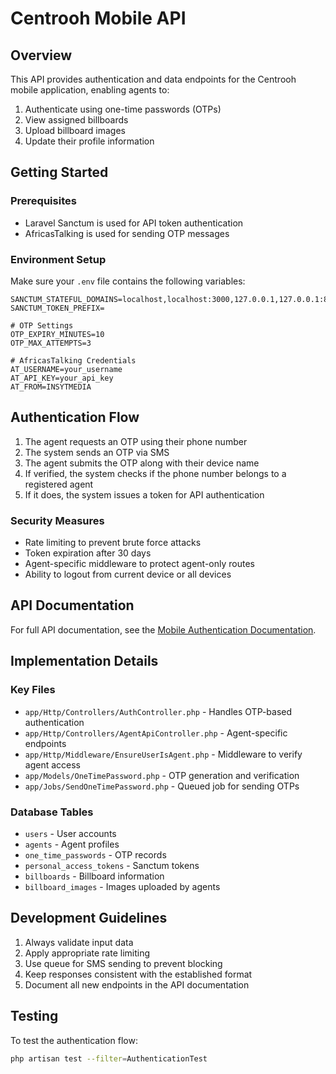 # Centrooh Mobile API

## Overview

This API provides authentication and data endpoints for the Centrooh mobile application, enabling agents to:

1. Authenticate using one-time passwords (OTPs)
2. View assigned billboards
3. Upload billboard images
4. Update their profile information

## Getting Started

### Prerequisites

- Laravel Sanctum is used for API token authentication
- AfricasTalking is used for sending OTP messages

### Environment Setup

Make sure your `.env` file contains the following variables:

```
SANCTUM_STATEFUL_DOMAINS=localhost,localhost:3000,127.0.0.1,127.0.0.1:8000
SANCTUM_TOKEN_PREFIX=

# OTP Settings
OTP_EXPIRY_MINUTES=10
OTP_MAX_ATTEMPTS=3

# AfricasTalking Credentials
AT_USERNAME=your_username
AT_API_KEY=your_api_key
AT_FROM=INSYTMEDIA
```

## Authentication Flow

1. The agent requests an OTP using their phone number
2. The system sends an OTP via SMS
3. The agent submits the OTP along with their device name
4. If verified, the system checks if the phone number belongs to a registered agent
5. If it does, the system issues a token for API authentication

### Security Measures

- Rate limiting to prevent brute force attacks
- Token expiration after 30 days
- Agent-specific middleware to protect agent-only routes
- Ability to logout from current device or all devices

## API Documentation

For full API documentation, see the [Mobile Authentication Documentation](./docs/mobile-authentication.md).

## Implementation Details

### Key Files

- `app/Http/Controllers/AuthController.php` - Handles OTP-based authentication
- `app/Http/Controllers/AgentApiController.php` - Agent-specific endpoints
- `app/Http/Middleware/EnsureUserIsAgent.php` - Middleware to verify agent access
- `app/Models/OneTimePassword.php` - OTP generation and verification
- `app/Jobs/SendOneTimePassword.php` - Queued job for sending OTPs

### Database Tables

- `users` - User accounts
- `agents` - Agent profiles
- `one_time_passwords` - OTP records
- `personal_access_tokens` - Sanctum tokens
- `billboards` - Billboard information
- `billboard_images` - Images uploaded by agents

## Development Guidelines

1. Always validate input data
2. Apply appropriate rate limiting
3. Use queue for SMS sending to prevent blocking
4. Keep responses consistent with the established format
5. Document all new endpoints in the API documentation

## Testing

To test the authentication flow:

```bash
php artisan test --filter=AuthenticationTest
```
